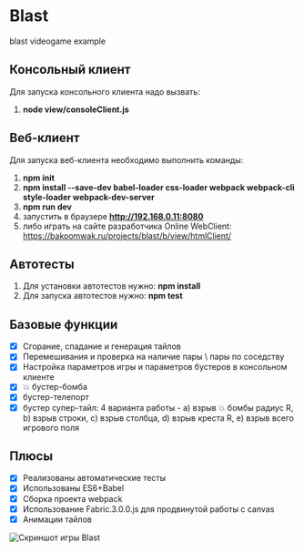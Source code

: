 # Blast
blast videogame example

## Консольный клиент
Для запуска консольного клиента надо вызвать: 
1. **node view/consoleClient.js**

## Веб-клиент
Для запуска веб-клиента необходимо выполнить команды:
1. **npm init**
1. **npm install --save-dev babel-loader css-loader webpack webpack-cli style-loader webpack-dev-server**
2. **npm run dev**
3. запустить в браузере **http://192.168.0.11:8080**
4. либо играть на сайте разработчика Online WebClient: https://bakoomwak.ru/projects/blast/b/view/htmlClient/


## Автотесты
1. Для установки автотестов нужно: **npm install**
2. Для запуска автотестов нужно: **npm test**

## Базовые функции
- [x] Сгорание, спадание и генерация тайлов
- [x] Перемешивания и проверка на наличие пары \ пары по соседству
- [x] Настройка параметров игры и параметров бустеров в консольном клиенте
- [x] 💥 бустер-бомба
- [x] бустер-телепорт
- [x] бустер супер-тайл: 4 варианта работы - а) взрыв 💥 бомбы радиус R, b) взрыв строки, c) взрыв столбца, d) взрыв креста R, e) взрыв всего игрового поля

## Плюсы
- [x] Реализованы автоматические тесты
- [x] Использованы ES6+Babel
- [x] Сборка проекта webpack
- [x] Использование Fabric.3.0.0.js для продвинутой работы с canvas
- [x] Анимации тайлов

![Скриншот игры Blast](https://bakoomwak.ru/projects/blast/preview.png)